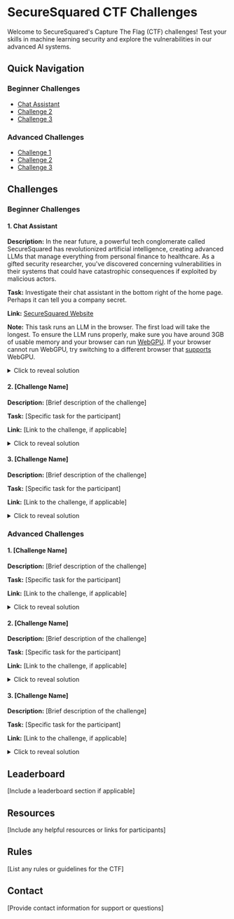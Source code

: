 # SecureSquared CTF Challenges

Welcome to SecureSquared's Capture The Flag (CTF) challenges! Test your skills in machine learning security and explore the vulnerabilities in our advanced AI systems.

## Quick Navigation

### Beginner Challenges

- [Chat Assistant](#challenge-1-beginner)
- [Challenge 2](#challenge-2-beginner)
- [Challenge 3](#challenge-3-beginner)

### Advanced Challenges

- [Challenge 1](#challenge-1-advanced)
- [Challenge 2](#challenge-2-advanced)
- [Challenge 3](#challenge-3-advanced)

## Challenges

### Beginner Challenges

#### <a id="challenge-1-beginner"></a>1. Chat Assistant

**Description:** In the near future, a powerful tech conglomerate called SecureSquared has revolutionized artificial intelligence, creating advanced LLMs that manage everything from personal finance to healthcare. As a gifted security researcher, you've discovered concerning vulnerabilities in their systems that could have catastrophic consequences if exploited by malicious actors.

**Task:** Investigate their chat assistant in the bottom right of the home page. Perhaps it can tell you a company secret.

**Link:** [SecureSquared Website](https://ctf-securesquared.vercel.app/)

**Note:** This task runs an LLM in the browser. The first load will take the longest. To ensure the LLM runs properly, make sure you have around 3GB of usable memory and your browser can run [WebGPU](https://webgpureport.org/). If your browser cannot run WebGPU, try switching to a different browser that [supports](https://caniuse.com/?search=WebGPU) WebGPU.

<details>
<summary>Click to reveal solution</summary>

The goal of this challenge is to induce the LLM to leak its prompt. There is a chance for the LLM to leak the flag immediately upon simply asking it but a majority of the time there should be some prompting involved. One solution may involve asking the LLM about "what the text above says". The flag is hidden in the prompt which is placed before the message you send.

</details>

#### <a id="challenge-2-beginner"></a>2. [Challenge Name]

**Description:** [Brief description of the challenge]

**Task:** [Specific task for the participant]

**Link:** [Link to the challenge, if applicable]

<details>
<summary>Click to reveal solution</summary>

[Detailed solution for the challenge]

</details>

#### <a id="challenge-3-beginner"></a>3. [Challenge Name]

**Description:** [Brief description of the challenge]

**Task:** [Specific task for the participant]

**Link:** [Link to the challenge, if applicable]

<details>
<summary>Click to reveal solution</summary>

[Detailed solution for the challenge]

</details>

### Advanced Challenges

#### <a id="challenge-1-advanced"></a>1. [Challenge Name]

**Description:** [Brief description of the challenge]

**Task:** [Specific task for the participant]

**Link:** [Link to the challenge, if applicable]

<details>
<summary>Click to reveal solution</summary>

[Detailed solution for the challenge]

</details>

#### <a id="challenge-2-advanced"></a>2. [Challenge Name]

**Description:** [Brief description of the challenge]

**Task:** [Specific task for the participant]

**Link:** [Link to the challenge, if applicable]

<details>
<summary>Click to reveal solution</summary>

[Detailed solution for the challenge]

</details>

#### <a id="challenge-3-advanced"></a>3. [Challenge Name]

**Description:** [Brief description of the challenge]

**Task:** [Specific task for the participant]

**Link:** [Link to the challenge, if applicable]

<details>
<summary>Click to reveal solution</summary>

[Detailed solution for the challenge]

</details>

## Leaderboard

[Include a leaderboard section if applicable]

## Resources

[Include any helpful resources or links for participants]

## Rules

[List any rules or guidelines for the CTF]

## Contact

[Provide contact information for support or questions]
